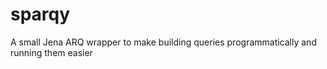 # sparqy
A small Jena ARQ wrapper to make building queries programmatically and running them easier

